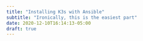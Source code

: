 ```yaml
---
title: "Installing K3s with Ansible"
subtitle: "Ironically, this is the easiest part"
date: 2020-12-10T16:14:13-05:00
draft: true
---
```



